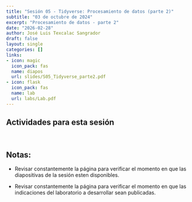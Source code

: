```yaml
---
title: "Sesión 05 - Tidyverse: Procesamiento de datos (parte 2)"
subtitle: "03 de octubre de 2024"
excerpt: "Procesamiento de datos - parte 2"
date: "2026-02-28"
author: José Luis Texcalac Sangrador
draft: false
layout: single
categories: []
links:
- icon: magic
  icon_pack: fas
  name: diapos
  url: slides/S05_Tidyverse_parte2.pdf
- icon: flask
  icon_pack: fas
  name: lab
  url: labs/Lab.pdf
---
```


## Actividades para esta sesión 

&nbsp;

## Notas:

* Revisar constantemente la página para verificar el momento en que las 
diapositivas de la sesión esten disponibles.

* Revisar constantemente la página para verificar el momento en que las 
indicaciones del laboratorio a desarrollar sean publicadas.

&nbsp;

